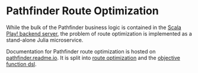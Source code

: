 # Pathfinder Route Optimization

While the bulk of the Pathfinder business logic is contained in the [Scala Play! backend server](https://github.com/csse497/pathfinder-server), the problem of route optimization is implemented as a stand-alone Julia microservice.

Documentation for Pathfinder route optimization is hosted on [pathfinder.readme.io](https://pathfinder.readme.io). It is split into [route optimization](https://pathfinder.readme.io/docs/route-optimization-as-a-linear-program) and the [objective function dsl](https://pathfinder.readme.io/docs/objective-function-dsl).
